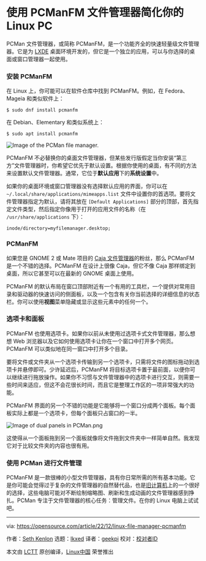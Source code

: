 [#]: subject: "Simplify your Linux PC with the PCManFM file manager"
[#]: via: "https://opensource.com/article/22/12/linux-file-manager-pcmanfm"
[#]: author: "Seth Kenlon https://opensource.com/users/seth"
[#]: collector: "lkxed"
[#]: translator: "geekpi"
[#]: reviewer: " "
[#]: publisher: " "
[#]: url: " "

使用 PCManFM 文件管理器简化你的 Linux PC
======

PCMan 文件管理器，或简称 PCManFM，是一个功能齐全的快速轻量级文件管理器。它是为 [LXDE][1] 桌面环境开发的，但它是一个独立的应用，可以与你选择的桌面或窗口管理器一起使用。

### 安装 PCManFM

在 Linux 上，你可能可以在软件仓库中找到 PCManFM。例如，在 Fedora、Mageia 和类似软件上：

```
$ sudo dnf install pcmanfm
```

在 Debian、Elementary 和类似系统上：

```
$ sudo apt install pcmanfm
```

![Image of the PCMan file manager.][2]

PCManFM 不必替换你的桌面文件管理器，但某些发行版假定当你安装“第三方”文件管理器时，你希望它优先于默认设置。根据你使用的桌面，有不同的方法来设置默认文件管理器。通常，它位于**默认应用**下的**系统设置**中。

如果你的桌面环境或窗口管理器没有选择默认应用的界面，你可以在 `~/.local/share/applications/mimeapps.list` 文件中设置你的首选项。要将文件管理器指定为默认，请将其放在 `[Default Applications]` 部分的顶部，首先指定文件类型，然后指定你像用于打开的应用文件的名称（在 `/usr/share/applications` 下）：

```
inode/directory=myfilemanager.desktop;
```

### PCManFM

如果您是 GNOME 2 或 Mate 项目的 [Caja 文件管理器][3]的粉丝，那么 PCManFM 是一个不错的选择。PCManFM 在设计上很像 Caja，但它不像 Caja 那样绑定到桌面，所以它甚至可以在最新的 GNOME 桌面上使用。

PCManFM 的默认布局在窗口顶部附近有一个有用的工具栏，一个提供对常用目录和驱动器的快速访问的侧面板，以及一个包含有关你当前选择的详细信息的状态栏。你可以使用**视图**菜单隐藏或显示这些元素中的任何一个。

### 选项卡和面板

PCManFM 也使用选项卡。如果你以前从未使用过选项卡式文件管理器，那么想想 Web 浏览器以及它如何使用选项卡让你在一个窗口中打开多个网页。PCManFM 可以类似地在同一窗口中打开多个目录。

要将文件或文件夹从一个选项卡传输到另一个选项卡，只需将文件的图标拖动到选项卡并悬停即可。少许延迟后，PCManFM 将目标选项卡置于最前面，以便你可以继续进行拖放操作。如果你不习惯与文件管理器中的选项卡进行交互，则需要一些时间来适应，但这不会花很长时间，而且它是整理工作区的一项非常强大的功能。

PCManFM 界面的另一个不错的功能是它能够将一个窗口分成两个面板。每个面板实际上都是一个选项卡，但每个面板只占窗口的一半。

![Image of dual panels in PCMan.png][4]

这使得从一个面板拖到另一个面板就像将文件拖到文件夹中一样简单自然。我发现它对于比较文件夹的内容也很有用。

### 使用 PCMan 进行文件管理

PCManFM 是一款很棒的小型文件管理器，具有你日常所需的所有基本功能。它是你可能会觉得过于复杂的文件管理器的自然替代品，也是[旧计算机][5]上的一个很好的选择，这些电脑可能对不断绘制缩略图、刷新和生成动画的文件管理器感到挣扎。PCMan 专注于文件管理器的核心任务：管理文件。在你的 Linux 电脑上试试吧。

--------------------------------------------------------------------------------

via: https://opensource.com/article/22/12/linux-file-manager-pcmanfm

作者：[Seth Kenlon][a]
选题：[lkxed][b]
译者：[geekpi](https://github.com/geekpi)
校对：[校对者ID](https://github.com/校对者ID)

本文由 [LCTT](https://github.com/LCTT/TranslateProject) 原创编译，[Linux中国](https://linux.cn/) 荣誉推出

[a]: https://opensource.com/users/seth
[b]: https://github.com/lkxed
[1]: https://opensource.com/article/19/12/lxqt-lxde-linux-desktop
[2]: https://opensource.com/sites/default/files/2022-10/pcmanfilemanager.png
[3]: https://opensource.com/article/22/12/linux-file-manager-caja
[4]: https://opensource.com/sites/default/files/2022-10/%E2%80%8BDual.panel_.in%20PCManFM.png
[5]: https://opensource.com/article/22/10/obsolete-computer-linux-opportunity
